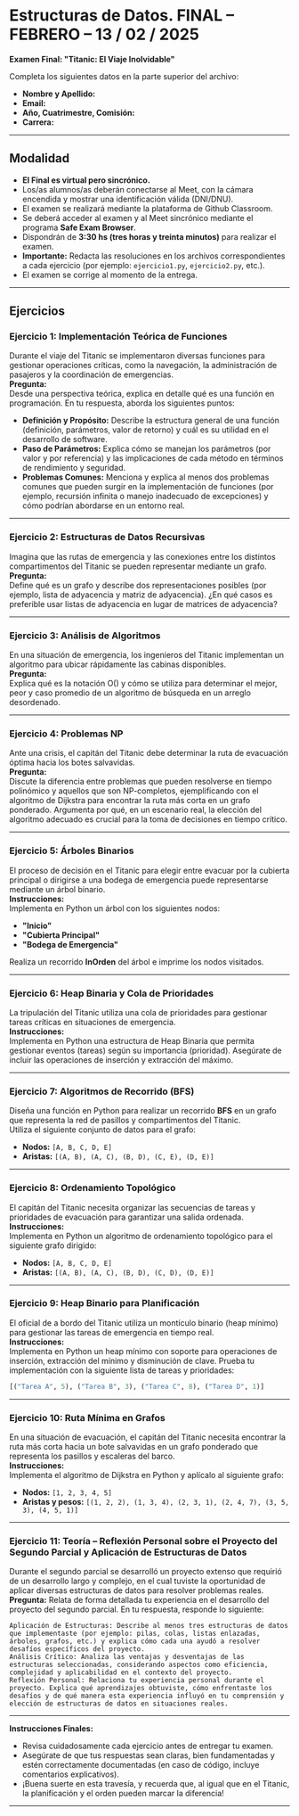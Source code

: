 # Estructuras de Datos. FINAL – FEBRERO – 13 / 02 / 2025  
**Examen Final: "Titanic: El Viaje Inolvidable"**

Completa los siguientes datos en la parte superior del archivo:

- **Nombre y Apellido:**
- **Email:**
- **Año, Cuatrimestre, Comisión:**
- **Carrera:**

---

## Modalidad

- **El Final es virtual pero sincrónico.**
- Los/as alumnos/as deberán conectarse al Meet, con la cámara encendida y mostrar una identificación válida (DNI/DNU).
- El examen se realizará mediante la plataforma de Github Classroom.
- Se deberá acceder al examen y al Meet sincrónico mediante el programa **Safe Exam Browser**.
- Dispondrán de **3:30 hs (tres horas y treinta minutos)** para realizar el examen.
- **Importante:** Redacta las resoluciones en los archivos correspondientes a cada ejercicio (por ejemplo: `ejercicio1.py`, `ejercicio2.py`, etc.).
- El examen se corrige al momento de la entrega.

---

## Ejercicios

### Ejercicio 1: Implementación Teórica de Funciones

Durante el viaje del Titanic se implementaron diversas funciones para gestionar operaciones críticas, como la navegación, la administración de pasajeros y la coordinación de emergencias.  
**Pregunta:**  
Desde una perspectiva teórica, explica en detalle qué es una función en programación. En tu respuesta, aborda los siguientes puntos:

- **Definición y Propósito:** Describe la estructura general de una función (definición, parámetros, valor de retorno) y cuál es su utilidad en el desarrollo de software.  
- **Paso de Parámetros:** Explica cómo se manejan los parámetros (por valor y por referencia) y las implicaciones de cada método en términos de rendimiento y seguridad.  
- **Problemas Comunes:** Menciona y explica al menos dos problemas comunes que pueden surgir en la implementación de funciones (por ejemplo, recursión infinita o manejo inadecuado de excepciones) y cómo podrían abordarse en un entorno real.
---

### Ejercicio 2: Estructuras de Datos Recursivas

Imagina que las rutas de emergencia y las conexiones entre los distintos compartimentos del Titanic se pueden representar mediante un grafo.  
**Pregunta:**  
Define qué es un grafo y describe dos representaciones posibles (por ejemplo, lista de adyacencia y matriz de adyacencia). ¿En qué casos es preferible usar listas de adyacencia en lugar de matrices de adyacencia?

---

### Ejercicio 3: Análisis de Algoritmos

En una situación de emergencia, los ingenieros del Titanic implementan un algoritmo para ubicar rápidamente las cabinas disponibles.  
**Pregunta:**  
Explica qué es la notación O() y cómo se utiliza para determinar el mejor, peor y caso promedio de un algoritmo de búsqueda en un arreglo desordenado.

---

### Ejercicio 4: Problemas NP

Ante una crisis, el capitán del Titanic debe determinar la ruta de evacuación óptima hacia los botes salvavidas.  
**Pregunta:**  
Discute la diferencia entre problemas que pueden resolverse en tiempo polinómico y aquellos que son NP-completos, ejemplificando con el algoritmo de Dijkstra para encontrar la ruta más corta en un grafo ponderado. Argumenta por qué, en un escenario real, la elección del algoritmo adecuado es crucial para la toma de decisiones en tiempo crítico.

---

### Ejercicio 5: Árboles Binarios

El proceso de decisión en el Titanic para elegir entre evacuar por la cubierta principal o dirigirse a una bodega de emergencia puede representarse mediante un árbol binario.  
**Instrucciones:**  
Implementa en Python un árbol con los siguientes nodos:
- **"Inicio"**
- **"Cubierta Principal"**
- **"Bodega de Emergencia"**

Realiza un recorrido **InOrden** del árbol e imprime los nodos visitados.

---

### Ejercicio 6: Heap Binaria y Cola de Prioridades

La tripulación del Titanic utiliza una cola de prioridades para gestionar tareas críticas en situaciones de emergencia.  
**Instrucciones:**  
Implementa en Python una estructura de Heap Binaria que permita gestionar eventos (tareas) según su importancia (prioridad). Asegúrate de incluir las operaciones de inserción y extracción del máximo.

---

### Ejercicio 7: Algoritmos de Recorrido (BFS)

Diseña una función en Python para realizar un recorrido **BFS** en un grafo que representa la red de pasillos y compartimentos del Titanic.  
Utiliza el siguiente conjunto de datos para el grafo:

- **Nodos:** `[A, B, C, D, E]`  
- **Aristas:** `[(A, B), (A, C), (B, D), (C, E), (D, E)]`

---

### Ejercicio 8: Ordenamiento Topológico

El capitán del Titanic necesita organizar las secuencias de tareas y prioridades de evacuación para garantizar una salida ordenada.  
**Instrucciones:**  
Implementa en Python un algoritmo de ordenamiento topológico para el siguiente grafo dirigido:

- **Nodos:** `[A, B, C, D, E]`  
- **Aristas:** `[(A, B), (A, C), (B, D), (C, D), (D, E)]`

---

### Ejercicio 9: Heap Binario para Planificación

El oficial de a bordo del Titanic utiliza un montículo binario (heap mínimo) para gestionar las tareas de emergencia en tiempo real.  
**Instrucciones:**  
Implementa en Python un heap mínimo con soporte para operaciones de inserción, extracción del mínimo y disminución de clave. Prueba tu implementación con la siguiente lista de tareas y prioridades:

```python
[("Tarea A", 5), ("Tarea B", 3), ("Tarea C", 8), ("Tarea D", 1)]
```

---

### Ejercicio 10: Ruta Mínima en Grafos

En una situación de evacuación, el capitán del Titanic necesita encontrar la ruta más corta hacia un bote salvavidas en un grafo ponderado que representa los pasillos y escaleras del barco.  
**Instrucciones:**  
Implementa el algoritmo de Dijkstra en Python y aplícalo al siguiente grafo:

- **Nodos:** `[1, 2, 3, 4, 5]`  
- **Aristas y pesos:** `[(1, 2, 2), (1, 3, 4), (2, 3, 1), (2, 4, 7), (3, 5, 3), (4, 5, 1)]`

---

### Ejercicio 11: Teoría – Reflexión Personal sobre el Proyecto del Segundo Parcial y Aplicación de Estructuras de Datos

Durante el segundo parcial se desarrolló un proyecto extenso que requirió de un desarrollo largo y complejo, en el cual tuviste la oportunidad de aplicar diversas estructuras de datos para resolver problemas reales.
**Pregunta:**
Relata de forma detallada tu experiencia en el desarrollo del proyecto del segundo parcial. En tu respuesta, responde lo siguiente:

    Aplicación de Estructuras: Describe al menos tres estructuras de datos que implementaste (por ejemplo: pilas, colas, listas enlazadas, árboles, grafos, etc.) y explica cómo cada una ayudó a resolver desafíos específicos del proyecto.
    Análisis Crítico: Analiza las ventajas y desventajas de las estructuras seleccionadas, considerando aspectos como eficiencia, complejidad y aplicabilidad en el contexto del proyecto.
    Reflexión Personal: Relaciona tu experiencia personal durante el proyecto. Explica qué aprendizajes obtuviste, cómo enfrentaste los desafíos y de qué manera esta experiencia influyó en tu comprensión y elección de estructuras de datos en situaciones reales.

---

**Instrucciones Finales:**

- Revisa cuidadosamente cada ejercicio antes de entregar tu examen.  
- Asegúrate de que tus respuestas sean claras, bien fundamentadas y estén correctamente documentadas (en caso de código, incluye comentarios explicativos).  
- ¡Buena suerte en esta travesía, y recuerda que, al igual que en el Titanic, la planificación y el orden pueden marcar la diferencia!

---
